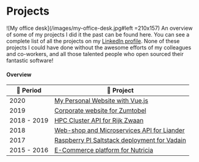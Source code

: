 # Projects

![My office desk](/images/my-office-desk.jpg#left =210x157) An overview of some of my projects I did it the past can be found here. You can see a complete list of all the projects on my [LinkedIn profile](https://www.linkedin.com/in/maerteijn/). None of these projects I could have done without the awesome efforts of my colleagues and co-workers, and all those talented people who open sourced their fantastic software!

#### Overview

| :calendar: Period  | :file_folder: Project                                                                               |
| ------------------ | --------------------------------------------------------------------------------------------------- |
| 2020               | [My Personal Website with Vue.js](/en/projects/my-personal-website-with-vue)                        |
| 2019               | [Corporate website for Zumtobel](/en/projects/corporate-website-for-zumtobel)                       |
| 2018 - 2019        | [HPC Cluster API for Rijk Zwaan](/en/projects/hpc-cluster-api-for-rijk-zwaan)                       |
| 2018               | [Web-shop and Microservices API for Liander](/en/projects/webshop-and-microservices-api-for-liander) |
| 2017               | [Raspberry PI Saltstack deployment for Vadain](/en/projects/rpi-saltstack-deployment-for-vadain)    |
| 2015 - 2016        | [E-Commerce platform for Nutricia](/en/projects/e-commerce-platform-for-nutricia)                   |
